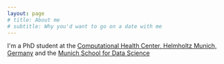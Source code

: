 ```yaml
---
layout: page
# title: About me
# subtitle: Why you'd want to go on a date with me
---
```


I'm a PhD student at the [Computational Health Center, Helmholtz Munich, Germany](https://www.helmholtz-munich.de/icb/research/labs/machine-learning/overview/index.html)
and the [Munich School for Data Science](https://www.mu-ds.de/)